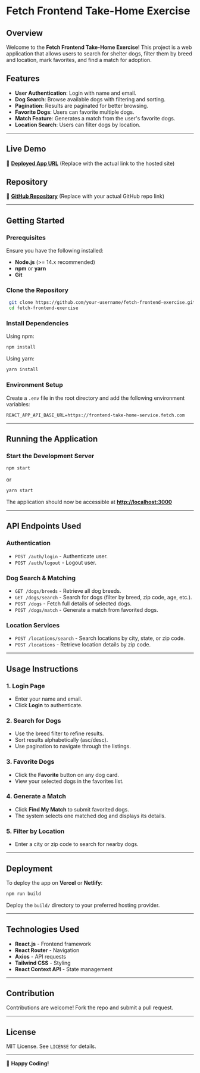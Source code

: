 # Fetch Frontend Take-Home Exercise

## Overview

Welcome to the **Fetch Frontend Take-Home Exercise**! This project is a web application that allows users to search for shelter dogs, filter them by breed and location, mark favorites, and find a match for adoption.

## Features

- **User Authentication**: Login with name and email.
- **Dog Search**: Browse available dogs with filtering and sorting.
- **Pagination**: Results are paginated for better browsing.
- **Favorite Dogs**: Users can favorite multiple dogs.
- **Match Feature**: Generates a match from the user's favorite dogs.
- **Location Search**: Users can filter dogs by location.

---

## Live Demo

🚀 **[Deployed App URL](#)** (Replace with the actual link to the hosted site)

## Repository

📂 **[GitHub Repository](#)** (Replace with your actual GitHub repo link)

---

## Getting Started

### Prerequisites

Ensure you have the following installed:

- **Node.js** (>= 14.x recommended)
- **npm** or **yarn**
- **Git**

### Clone the Repository

```sh
 git clone https://github.com/your-username/fetch-frontend-exercise.git
 cd fetch-frontend-exercise
```

### Install Dependencies

Using npm:

```sh
npm install
```

Using yarn:

```sh
yarn install
```

### Environment Setup

Create a `.env` file in the root directory and add the following environment variables:

```
REACT_APP_API_BASE_URL=https://frontend-take-home-service.fetch.com
```

---

## Running the Application

### Start the Development Server

```sh
npm start
```

or

```sh
yarn start
```

The application should now be accessible at **[http://localhost:3000](http://localhost:3000)**

---

## API Endpoints Used

### **Authentication**

- `POST /auth/login` - Authenticate user.
- `POST /auth/logout` - Logout user.

### **Dog Search & Matching**

- `GET /dogs/breeds` - Retrieve all dog breeds.
- `GET /dogs/search` - Search for dogs (filter by breed, zip code, age, etc.).
- `POST /dogs` - Fetch full details of selected dogs.
- `POST /dogs/match` - Generate a match from favorited dogs.

### **Location Services**

- `POST /locations/search` - Search locations by city, state, or zip code.
- `POST /locations` - Retrieve location details by zip code.

---

## Usage Instructions

### **1. Login Page**

- Enter your name and email.
- Click **Login** to authenticate.

### **2. Search for Dogs**

- Use the breed filter to refine results.
- Sort results alphabetically (asc/desc).
- Use pagination to navigate through the listings.

### **3. Favorite Dogs**

- Click the **Favorite** button on any dog card.
- View your selected dogs in the favorites list.

### **4. Generate a Match**

- Click **Find My Match** to submit favorited dogs.
- The system selects one matched dog and displays its details.

### **5. Filter by Location**

- Enter a city or zip code to search for nearby dogs.

---

## Deployment

To deploy the app on **Vercel** or **Netlify**:

```sh
npm run build
```

Deploy the `build/` directory to your preferred hosting provider.

---

## Technologies Used

- **React.js** - Frontend framework
- **React Router** - Navigation
- **Axios** - API requests
- **Tailwind CSS** - Styling
- **React Context API** - State management

---

## Contribution

Contributions are welcome! Fork the repo and submit a pull request.

---

## License

MIT License. See `LICENSE` for details.

---

🚀 **Happy Coding!**





